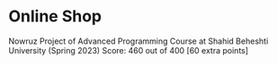 # Online Shop

Nowruz Project of Advanced Programming Course at Shahid Beheshti University (Spring 2023)
Score: 460 out of 400 [60 extra points]
